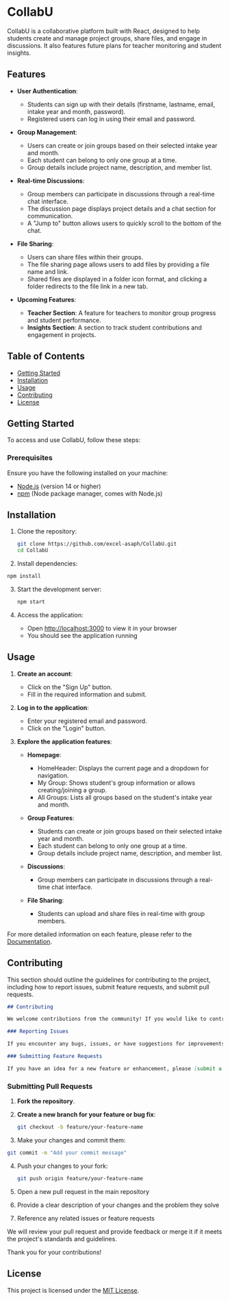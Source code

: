 # CollabU

CollabU is a collaborative platform built with React, designed to help students create and manage project groups, share files, and engage in discussions. It also features future plans for teacher monitoring and student insights.

## Features

- **User Authentication**: 
  - Students can sign up with their details (firstname, lastname, email, intake year and month, password).
  - Registered users can log in using their email and password.

- **Group Management**:
  - Users can create or join groups based on their selected intake year and month.
  - Each student can belong to only one group at a time.
  - Group details include project name, description, and member list.

- **Real-time Discussions**:
  - Group members can participate in discussions through a real-time chat interface.
  - The discussion page displays project details and a chat section for communication.
  - A "Jump to" button allows users to quickly scroll to the bottom of the chat.

- **File Sharing**:
  - Users can share files within their groups.
  - The file sharing page allows users to add files by providing a file name and link.
  - Shared files are displayed in a folder icon format, and clicking a folder redirects to the file link in a new tab.

- **Upcoming Features**:
  - **Teacher Section**: A feature for teachers to monitor group progress and student performance.
  - **Insights Section**: A section to track student contributions and engagement in projects.

## Table of Contents

- [Getting Started](#getting-started)
- [Installation](#installation)
- [Usage](#usage)
- [Contributing](#contributing)
- [License](#license)

## Getting Started

To access and use CollabU, follow these steps:

### Prerequisites

Ensure you have the following installed on your machine:
- [Node.js](https://nodejs.org/) (version 14 or higher)
- [npm](https://www.npmjs.com/) (Node package manager, comes with Node.js)

## Installation

1. Clone the repository:

   ```bash
   git clone https://github.com/excel-asaph/CollabU.git
   cd CollabU
   
2. Install dependencies:

  ```bash
  npm install
  ```

3. Start the development server:
   ```bash
   npm start
   ```

4. Access the application:
   - Open [http://localhost:3000](http://localhost:3000) to view it in your browser
   - You should see the application running

## Usage

1. **Create an account**:
   - Click on the "Sign Up" button.
   - Fill in the required information and submit.

2. **Log in to the application**:
   - Enter your registered email and password.
   - Click on the "Login" button.

3. **Explore the application features**:
   - **Homepage**: 
     - HomeHeader: Displays the current page and a dropdown for navigation.
     - My Group: Shows student's group information or allows creating/joining a group.
     - All Groups: Lists all groups based on the student's intake year and month.

   - **Group Features**:
     - Students can create or join groups based on their selected intake year and month.
     - Each student can belong to only one group at a time.
     - Group details include project name, description, and member list.

   - **Discussions**:
     - Group members can participate in discussions through a real-time chat interface.

   - **File Sharing**:
     - Students can upload and share files in real-time with group members.
       
For more detailed information on each feature, please refer to the [Documentation](link-to-documentation).


## Contributing

This section should outline the guidelines for contributing to the project, including how to report issues, submit feature requests, and submit pull requests.

```markdown
## Contributing

We welcome contributions from the community! If you would like to contribute to this project, please follow these guidelines:

### Reporting Issues

If you encounter any bugs, issues, or have suggestions for improvements, please [create a new issue](link-to-issue-tracker) in our issue tracker. When reporting an issue, provide a clear and concise description of the problem, along with steps to reproduce it.

### Submitting Feature Requests

If you have an idea for a new feature or enhancement, please [submit a feature request](link-to-issue-tracker) in our issue tracker. Describe the feature in detail, including its purpose and expected behavior.
```

### Submitting Pull Requests

1. **Fork the repository**.

2. **Create a new branch for your feature or bug fix**:
   ```bash
   git checkout -b feature/your-feature-name
   ```
   
3. Make your changes and commit them:
  ```bash
  git commit -m "Add your commit message"
  ```

4. Push your changes to your fork:
   ```bash
   git push origin feature/your-feature-name
   ```

5. Open a new pull request in the main repository

6. Provide a clear description of your changes and the problem they solve

7. Reference any related issues or feature requests

We will review your pull request and provide feedback or merge it if it meets the project's standards and guidelines.

Thank you for your contributions!

## License

This project is licensed under the [MIT License](LICENSE).
